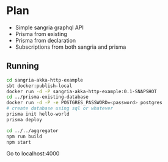 # Plan

- Simple sangria graphql API
- Prisma from existing
- Prisma from declaration
- Subscriptions from both sangria and prisma


## Running

```bash
cd sangria-akka-http-example
sbt docker:publish-local
docker run -d -P sangria-akka-http-example:0.1-SNAPSHOT
cd ../prisma-existing-database
docker run -d -P -e POSTGRES_PASSWORD=<password> postgres
# create database using sql or whatever
prisma init hello-world
prisma deploy

cd ../../aggregator
npm run build
npm start
```

Go to localhost:4000